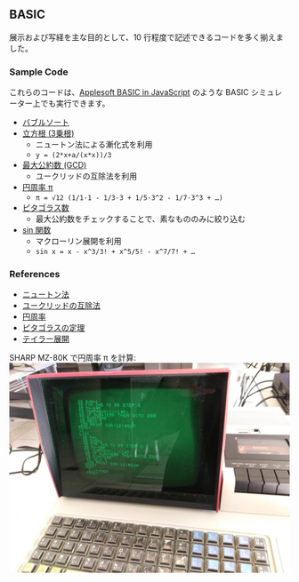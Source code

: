 ## BASIC
展示および写経を主な目的として、10 行程度で記述できるコードを多く揃えました。

### Sample Code
これらのコードは、[Applesoft BASIC in JavaScript](https://www.calormen.com/jsbasic/) のような BASIC シミュレーター上でも実行できます。

- [バブルソート](BubbleSort.bas)
- [立方根 (3乗根)](CubicRoot.bas)
  - ニュートン法による漸化式を利用
  - `y = (2*x+a/(x*x))/3`
- [最大公約数 (GCD)](GCD.bas)
  - ユークリッドの互除法を利用
- [円周率 π](Pi.bas)
  - `π = √12 (1/1·1 - 1/3·3 + 1/5·3^2 - 1/7·3^3 + …)`
- [ピタゴラス数](PythagoreanTriples.bas)
  - 最大公約数をチェックすることで、素なもののみに絞り込む
- [sin 関数](Sine.bas)
  - マクローリン展開を利用
  - `sin x = x - x^3/3! + x^5/5! - x^7/7! + …`

### References
- [ニュートン法](https://ja.wikipedia.org/wiki/%E3%83%8B%E3%83%A5%E3%83%BC%E3%83%88%E3%83%B3%E6%B3%95)
- [ユークリッドの互除法](https://ja.wikipedia.org/wiki/%E3%83%A6%E3%83%BC%E3%82%AF%E3%83%AA%E3%83%83%E3%83%89%E3%81%AE%E4%BA%92%E9%99%A4%E6%B3%95)
- [円周率](https://ja.wikipedia.org/wiki/%E5%86%86%E5%91%A8%E7%8E%87)
- [ピタゴラスの定理](https://ja.wikipedia.org/wiki/%E3%83%94%E3%82%BF%E3%82%B4%E3%83%A9%E3%82%B9%E3%81%AE%E5%AE%9A%E7%90%86)
- [テイラー展開](https://ja.wikipedia.org/wiki/%E3%83%86%E3%82%A4%E3%83%A9%E3%83%BC%E5%B1%95%E9%96%8B)

SHARP MZ-80K で円周率 π を計算:  
![](../../docs/images/MZ-80K-Pi.jpg)

